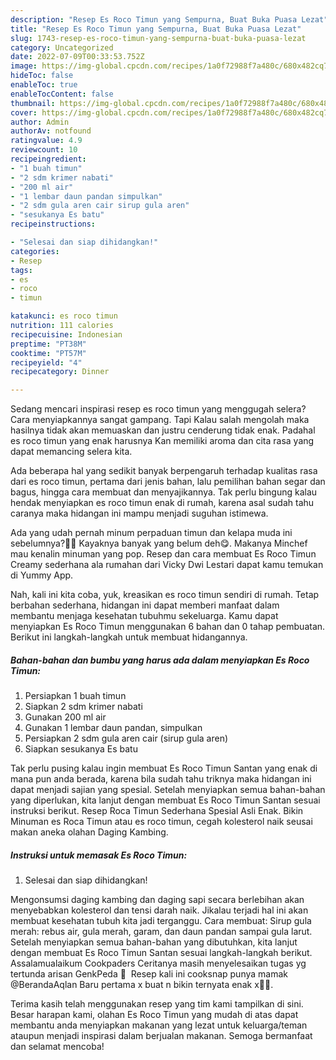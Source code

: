 ```yaml
---
description: "Resep Es Roco Timun yang Sempurna, Buat Buka Puasa Lezat"
title: "Resep Es Roco Timun yang Sempurna, Buat Buka Puasa Lezat"
slug: 1743-resep-es-roco-timun-yang-sempurna-buat-buka-puasa-lezat
category: Uncategorized
date: 2022-07-09T00:33:53.752Z
image: https://img-global.cpcdn.com/recipes/1a0f72988f7a480c/680x482cq70/es-roco-timun-foto-resep-utama.jpg
hideToc: false
enableToc: true
enableTocContent: false
thumbnail: https://img-global.cpcdn.com/recipes/1a0f72988f7a480c/680x482cq70/es-roco-timun-foto-resep-utama.jpg
cover: https://img-global.cpcdn.com/recipes/1a0f72988f7a480c/680x482cq70/es-roco-timun-foto-resep-utama.jpg
author: Admin
authorAv: notfound
ratingvalue: 4.9
reviewcount: 10
recipeingredient:
- "1 buah timun"
- "2 sdm krimer nabati"
- "200 ml air"
- "1 lembar daun pandan simpulkan"
- "2 sdm gula aren cair sirup gula aren"
- "sesukanya Es batu"
recipeinstructions:

- "Selesai dan siap dihidangkan!"
categories:
- Resep
tags:
- es
- roco
- timun

katakunci: es roco timun 
nutrition: 111 calories
recipecuisine: Indonesian
preptime: "PT38M"
cooktime: "PT57M"
recipeyield: "4"
recipecategory: Dinner

---
```



Sedang mencari inspirasi resep es roco timun yang menggugah selera? Cara menyiapkannya sangat gampang. Tapi Kalau salah mengolah maka hasilnya tidak akan memuaskan dan justru cenderung tidak enak. Padahal es roco timun yang enak harusnya Kan memiliki aroma dan cita rasa yang dapat memancing selera kita.


Ada beberapa hal yang sedikit banyak berpengaruh terhadap kualitas rasa dari es roco timun, pertama dari jenis bahan, lalu pemilihan bahan segar dan bagus, hingga cara membuat dan menyajikannya. Tak perlu bingung kalau hendak menyiapkan es roco timun enak di rumah, karena asal sudah tahu caranya maka hidangan ini mampu menjadi suguhan istimewa.

Ada yang udah pernah minum perpaduan timun dan kelapa muda ini sebelumnya?🥒🥥 Kayaknya banyak yang belum deh😋. Makanya Minchef mau kenalin minuman yang pop. Resep dan cara membuat Es Roco Timun Creamy sederhana ala rumahan dari Vicky Dwi Lestari dapat kamu temukan di Yummy App.


Nah, kali ini kita coba, yuk, kreasikan es roco timun sendiri di rumah. Tetap berbahan sederhana, hidangan ini dapat memberi manfaat dalam membantu menjaga kesehatan tubuhmu sekeluarga. Kamu dapat menyiapkan Es Roco Timun menggunakan 6 bahan dan 0 tahap pembuatan. Berikut ini langkah-langkah untuk membuat hidangannya.

<!--inarticleads1-->

##### Bahan-bahan dan bumbu yang harus ada dalam menyiapkan Es Roco Timun:

1. Persiapkan 1 buah timun
1. Siapkan 2 sdm krimer nabati
1. Gunakan 200 ml air
1. Gunakan 1 lembar daun pandan, simpulkan
1. Persiapkan 2 sdm gula aren cair (sirup gula aren)
1. Siapkan sesukanya Es batu


Tak perlu pusing kalau ingin membuat Es Roco Timun Santan yang enak di mana pun anda berada, karena bila sudah tahu triknya maka hidangan ini dapat menjadi sajian yang spesial. Setelah menyiapkan semua bahan-bahan yang diperlukan, kita lanjut dengan membuat Es Roco Timun Santan sesuai instruksi berikut. Resep Roca Timun Sederhana Spesial Asli Enak. Bikin Minuman es Roca Timun atau es roco timun, cegah kolesterol naik seusai makan aneka olahan Daging Kambing. 

<!--inarticleads2-->

##### Instruksi untuk memasak Es Roco Timun:


1. Selesai dan siap dihidangkan!

Mengonsumsi daging kambing dan daging sapi secara berlebihan akan menyebabkan kolesterol dan tensi darah naik. Jikalau terjadi hal ini akan membuat kesehatan tubuh kita jadi terganggu. Cara membuat: Sirup gula merah: rebus air, gula merah, garam, dan daun pandan sampai gula larut. Setelah menyiapkan semua bahan-bahan yang dibutuhkan, kita lanjut dengan membuat Es Roco Timun Santan sesuai langkah-langkah berikut. Assalamualaikum Cookpaders Ceritanya masih menyelesaikan tugas yg tertunda arisan GenkPeda 🤭 ️ Resep kali ini cooksnap punya mamak @BerandaAqlan Baru pertama x buat n bikin ternyata enak x🤭😁. 

Terima kasih telah menggunakan resep yang tim kami tampilkan di sini. Besar harapan kami, olahan Es Roco Timun yang mudah di atas dapat membantu anda menyiapkan makanan yang lezat untuk keluarga/teman ataupun menjadi inspirasi dalam berjualan makanan. Semoga bermanfaat dan selamat mencoba!
